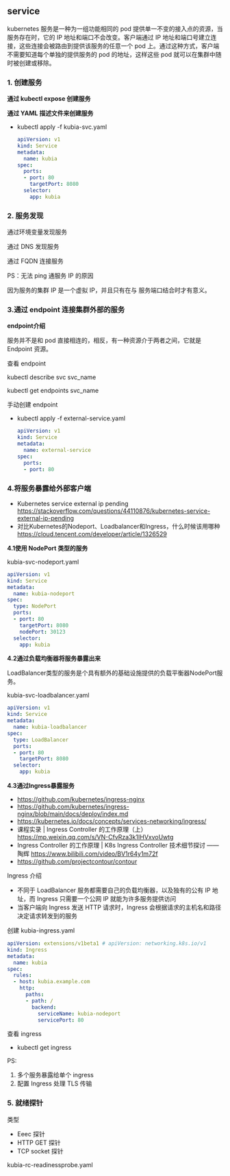 ## service

kubernetes 服务是一种为一组功能相同的 pod 提供单一不变的接入点的资源，当服务存在时，它的 IP 地址和端口不会改变。客户端通过 IP 地址和端口号建立连接，这些连接会被路由到提供该服务的任意一个 pod 上。通过这种方式，客户端不需要知道每个单独的提供服务的 pod 的地址，这样这些 pod 就可以在集群中随时被创建或移除。

### 1. 创建服务

**通过 kubectI expose 创建服务**

**通过 YAML 描述文件来创建服务**

- kubectl apply -f kubia-svc.yaml
    
    ```yaml
    apiVersion: v1
    kind: Service
    metadata:
      name: kubia
    spec:
      ports:
      - port: 80
        targetPort: 8080
      selector:
        app: kubia
    ```
    

### 2. **服务发现**

通过环境变量发现服务

通过 DNS 发现服务

通过 FQDN 连接服务

PS：无法 ping 通服务 IP 的原因

因为服务的集群 IP 是一个虚拟 IP，并且只有在与 服务端口结合时才有意义。

### 3.通过 endpoint 连接集群外部的服务

**endpoint介绍**

服务并不是和 pod 直接相连的，相反，有一种资源介于两者之间，它就是 Endpoint 资源。

查看 endpoint

kubectl describe svc svc_name

kubectl get endpoints svc_name

手动创建 endpoint

- kubectl apply -f external-service.yaml
    
    ```yaml
    apiVersion: v1
    kind: Service
    metadata:
      name: external-service
    spec:
      ports:
      - port: 80
    ```
    

### 4.将服务暴露给外部客户端
- Kubernetes service external ip pending https://stackoverflow.com/questions/44110876/kubernetes-service-external-ip-pending
- 对比Kubernetes的Nodeport、Loadbalancer和Ingress，什么时候该用哪种 https://cloud.tencent.com/developer/article/1326529

**4.1使用 NodePort 类型的服务**

kubia-svc-nodeport.yaml

```yaml
apiVersion: v1
kind: Service
metadata:
  name: kubia-nodeport
spec:
  type: NodePort
  ports:
  - port: 80
    targetPort: 8080
    nodePort: 30123
  selector:
    app: kubia
```

**4.2通过负载均衡器将服务暴露出来**

LoadBalancer类型的服务是个具有额外的基础设施提供的负载平衡器NodePort服务。

kubia-svc-loadbalancer.yaml

```yaml
apiVersion: v1
kind: Service
metadata:
  name: kubia-loadbalancer
spec:
  type: LoadBalancer
  ports:
  - port: 80
    targetPort: 8080
  selector:
    app: kubia
```

**4.3通过Ingress暴露服务**
- https://github.com/kubernetes/ingress-nginx
- https://github.com/kubernetes/ingress-nginx/blob/main/docs/deploy/index.md
- https://kubernetes.io/docs/concepts/services-networking/ingress/
- 课程实录 | Ingress Controller 的工作原理（上）https://mp.weixin.qq.com/s/VN-CfvRza3k1IHVxvoUwtg
- Ingress Controller 的工作原理 | K8s Ingress Controller 技术细节探讨 —— 陶辉 https://www.bilibili.com/video/BV1r64y1m72f
- https://github.com/projectcontour/contour

Ingress 介绍

- 不同于 LoadBalancer 服务都需要自己的负载均衡器，以及独有的公有 IP 地址，而 Ingress 只需要一个公网 IP 就能为许多服务提供访问
- 当客户端向 Ingress 发送 HTTP 请求时，Ingress 会根据请求的主机名和路径决定请求转发到的服务

创建 kubia-ingress.yaml

```yaml
apiVersion: extensions/v1beta1 # apiVersion: networking.k8s.io/v1
kind: Ingress
metadata:
  name: kubia
spec:
  rules:
  - host: kubia.example.com
    http:
      paths:
      - path: /
        backend:
          serviceName: kubia-nodeport
          servicePort: 80
```

查看 ingress

- kubectl get ingress

PS:

1. 多个服务暴露给单个 ingress 
2. 配置 Ingress 处理 TLS 传输

### 5. 就绪探针

类型

- Eeec 探针
- HTTP GET 探针
- TCP socket 探针

kubia-rc-readinessprobe.yaml
